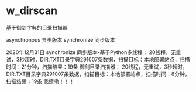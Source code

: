 # w_dirscan
基于御剑字典的目录扫描器

asynchronous 异步版本
synchronize 同步版本


2020年12月31日
synchronize 同步版本-基于Python多线程：
20线程，无重试，3秒超时，DIR.TXT目录字典291007条数据，扫描目标：本地部署站点，扫描时间：21分钟，扫描结果：19条
御剑目录扫描器：
20线程，无重试，3秒超时，DIR.TXT目录字典291007条数据，扫描目标：本地部署站点，扫描时间：8分钟，扫描结果：19条
我擦嘞！！！
